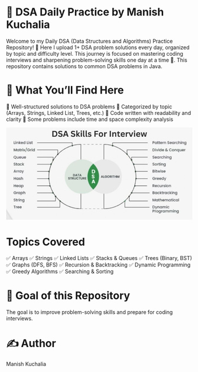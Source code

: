 # 📘 DSA Daily Practice by Manish Kuchalia
Welcome to my Daily DSA (Data Structures and Algorithms) Practice Repository! 🚀
Here I upload 1+ DSA problem solutions every day, organized by topic and difficulty level.
This journey is focused on mastering coding interviews and sharpening problem-solving skills one day at a time 💪.
This repository contains solutions to common DSA problems in Java.

# 📌 What You’ll Find Here
🔹 Well-structured solutions to DSA problems
🔹 Categorized by topic (Arrays, Strings, Linked List, Trees, etc.)
🔹 Code written with readability and clarity
🔹 Some problems include time and space complexity analysis

![image alt](https://github.com/manishkuchalia12/-DataStructures-Algorithms-/blob/0e9794935eadd48cd62b44ea091beb4c23dc577a/DSA%20img.jpeg)

#  Topics Covered
✅ Arrays
✅ Strings
✅ Linked Lists
✅ Stacks & Queues
✅ Trees (Binary, BST)
✅ Graphs (DFS, BFS)
✅ Recursion & Backtracking
✅ Dynamic Programming
✅ Greedy Algorithms
✅ Searching & Sorting

# 🧠 Goal of this Repository
The goal is to improve problem-solving skills and prepare for coding interviews.

# ✍️ Author
Manish Kuchalia
